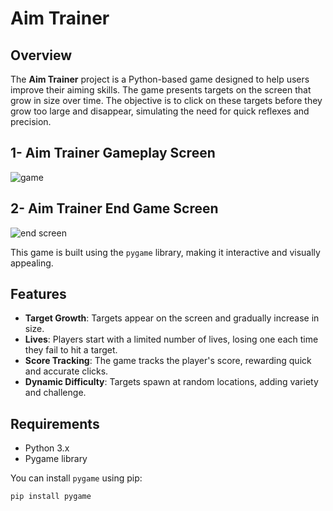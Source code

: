 # Aim Trainer

## Overview

The **Aim Trainer** project is a Python-based game designed to help users improve their aiming skills. The game presents targets on the screen that grow in size over time. The objective is to click on these targets before they grow too large and disappear, simulating the need for quick reflexes and precision.

## 1- Aim Trainer Gameplay Screen
![game](https://github.com/user-attachments/assets/e21bdf12-c7dc-4bc4-b820-edb04eef49d2)

## 2- Aim Trainer End Game Screen
![end screen](https://github.com/user-attachments/assets/19499843-dd2b-4bad-b879-a3e041f584da)




This game is built using the `pygame` library, making it interactive and visually appealing.

## Features

- **Target Growth**: Targets appear on the screen and gradually increase in size.
- **Lives**: Players start with a limited number of lives, losing one each time they fail to hit a target.
- **Score Tracking**: The game tracks the player's score, rewarding quick and accurate clicks.
- **Dynamic Difficulty**: Targets spawn at random locations, adding variety and challenge.

## Requirements

- Python 3.x
- Pygame library

You can install `pygame` using pip:

```bash
pip install pygame
